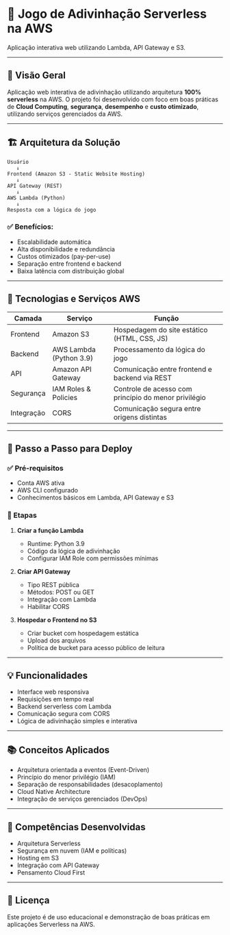 # 🎯 Jogo de Adivinhação Serverless na AWS  
Aplicação interativa web utilizando Lambda, API Gateway e S3.

---

## 📌 Visão Geral

Aplicação web interativa de adivinhação utilizando arquitetura **100% serverless** na AWS. O projeto foi desenvolvido com foco em boas práticas de **Cloud Computing**, **segurança**, **desempenho** e **custo otimizado**, utilizando serviços gerenciados da AWS.

---

## 🏗️ Arquitetura da Solução

```
Usuário
   ↓
Frontend (Amazon S3 - Static Website Hosting)
   ↓
API Gateway (REST)
   ↓
AWS Lambda (Python)
   ↓
Resposta com a lógica do jogo
```

### ✅ Benefícios:

- Escalabilidade automática  
- Alta disponibilidade e redundância  
- Custos otimizados (pay-per-use)  
- Separação entre frontend e backend  
- Baixa latência com distribuição global  

---

## 🧰 Tecnologias e Serviços AWS

| Camada     | Serviço                 | Função                                                |
|------------|-------------------------|--------------------------------------------------------|
| Frontend   | Amazon S3               | Hospedagem do site estático (HTML, CSS, JS)            |
| Backend    | AWS Lambda (Python 3.9) | Processamento da lógica do jogo                        |
| API        | Amazon API Gateway      | Comunicação entre frontend e backend via REST          |
| Segurança  | IAM Roles & Policies    | Controle de acesso com princípio do menor privilégio   |
| Integração | CORS                    | Comunicação segura entre origens distintas             |

---

## 🚀 Passo a Passo para Deploy

### ✅ Pré-requisitos

- Conta AWS ativa  
- AWS CLI configurado  
- Conhecimentos básicos em Lambda, API Gateway e S3  

### 📌 Etapas

1. **Criar a função Lambda**
   - Runtime: Python 3.9  
   - Código da lógica de adivinhação  
   - Configurar IAM Role com permissões mínimas  

2. **Criar API Gateway**
   - Tipo REST pública  
   - Métodos: POST ou GET  
   - Integração com Lambda  
   - Habilitar CORS  

3. **Hospedar o Frontend no S3**
   - Criar bucket com hospedagem estática  
   - Upload dos arquivos  
   - Política de bucket para acesso público de leitura  

---

## 💡 Funcionalidades

- Interface web responsiva  
- Requisições em tempo real  
- Backend serverless com Lambda  
- Comunicação segura com CORS  
- Lógica de adivinhação simples e interativa  

---

## 📚 Conceitos Aplicados

- Arquitetura orientada a eventos (Event-Driven)  
- Princípio do menor privilégio (IAM)  
- Separação de responsabilidades (desacoplamento)  
- Cloud Native Architecture  
- Integração de serviços gerenciados (DevOps)  

---

## 🌟 Competências Desenvolvidas

- Arquitetura Serverless  
- Segurança em nuvem (IAM e políticas)  
- Hosting em S3  
- Integração com API Gateway  
- Pensamento Cloud First  


---

## 📄 Licença

Este projeto é de uso educacional e demonstração de boas práticas em aplicações Serverless na AWS.
